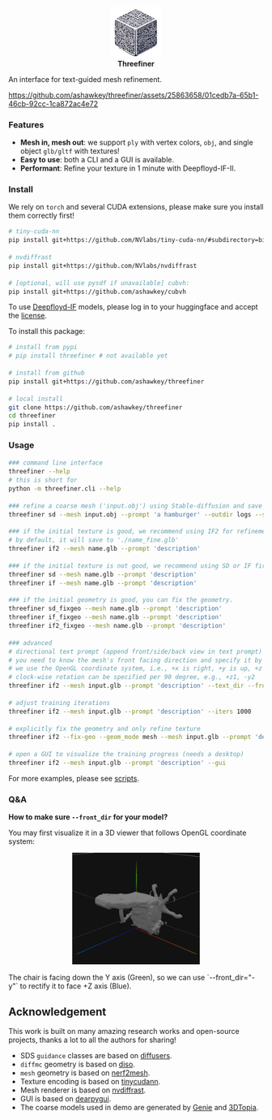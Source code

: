 <p align="center">
    <picture>
    <img alt="logo" src="assets/threefiner_icon.png" width="20%">
    </picture>
    </br>
    <b>Threefiner</b>
</p>

An interface for text-guided mesh refinement.

https://github.com/ashawkey/threefiner/assets/25863658/01cedb7a-65b1-46cb-92cc-1ca872ac4e72

### Features
* **Mesh in, mesh out**: we support `ply` with vertex colors, `obj`, and single object `glb/gltf` with textures!
* **Easy to use**: both a CLI and a GUI is available.
* **Performant**: Refine your texture in 1 minute with Deepfloyd-IF-II.

### Install

We rely on `torch` and several CUDA extensions, please make sure you install them correctly first!
```bash
# tiny-cuda-nn
pip install git+https://github.com/NVlabs/tiny-cuda-nn/#subdirectory=bindings/torch

# nvdiffrast
pip install git+https://github.com/NVlabs/nvdiffrast

# [optional, will use pysdf if unavailable] cubvh:
pip install git+https://github.com/ashawkey/cubvh
```

To use [Deepfloyd-IF](https://github.com/deep-floyd/IF) models, please log in to your huggingface and accept the [license](https://huggingface.co/DeepFloyd/IF-I-XL-v1.0).

To install this package:
```bash
# install from pypi
# pip install threefiner # not available yet

# install from github
pip install git+https://github.com/ashawkey/threefiner

# local install
git clone https://github.com/ashawkey/threefiner
cd threefiner
pip install .
```

### Usage

```bash
### command line interface
threefiner --help
# this is short for
python -m threefiner.cli --help

### refine a coarse mesh ('input.obj') using Stable-diffusion and save to 'logs/hamburger.glb'
threefiner sd --mesh input.obj --prompt 'a hamburger' --outdir logs --save hamburger.glb

### if the initial texture is good, we recommend using IF2 for refinement.
# by default, it will save to './name_fine.glb'
threefiner if2 --mesh name.glb --prompt 'description'

### if the initial texture is not good, we recommend using SD or IF first.
threefiner sd --mesh name.glb --prompt 'description'
threefiner if --mesh name.glb --prompt 'description'

### if the initial geometry is good, you can fix the geometry.
threefiner sd_fixgeo --mesh name.glb --prompt 'description'
threefiner if_fixgeo --mesh name.glb --prompt 'description'
threefiner if2_fixgeo --mesh name.glb --prompt 'description'

### advanced
# directional text prompt (append front/side/back view in text prompt)
# you need to know the mesh's front facing direction and specify it by '--front_dir'
# we use the OpenGL coordinate system, i.e., +x is right, +y is up, +z is front (more details: https://kit.kiui.moe/camera/)
# clock-wise rotation can be specified per 90 degree, e.g., +z1, -y2
threefiner if2 --mesh input.glb --prompt 'description' --text_dir --front_dir='+z'

# adjust training iterations
threefiner if2 --mesh input.glb --prompt 'description' --iters 1000

# explicitly fix the geometry and only refine texture
threefiner if2 --fix-geo --geom_mode mesh --mesh input.glb --prompt 'description' # equals if2_fixgeo

# open a GUI to visualize the training progress (needs a desktop)
threefiner if2 --mesh input.glb --prompt 'description' --gui
```

For more examples, please see [scripts](./scripts/).

### Q&A

**How to make sure `--front_dir` for your model?**

You may first visualize it in a 3D viewer that follows OpenGL coordinate system:
<p align="center">
    <picture>
    <img alt="logo" src="assets/coord.jpg" width="50%">
    </picture>
</p>
The chair is facing down the Y axis (Green), so we can use `--front_dir="-y"` to rectify it to face +Z axis (Blue).

## Acknowledgement

This work is built on many amazing research works and open-source projects, thanks a lot to all the authors for sharing!

- SDS `guidance` classes are based on [diffusers](https://github.com/huggingface/diffusers).
- `diffmc` geometry is based on [diso](https://github.com/SarahWeiii/diso).
- `mesh` geometry is based on [nerf2mesh](https://github.com/ashawkey/nerf2mesh).
- Texture encoding is based on [tinycudann](https://github.com/NVlabs/tiny-cuda-nn).
- Mesh renderer is based on [nvdiffrast](https://github.com/NVlabs/nvdiffrast).
- GUI is based on [dearpygui](https://github.com/hoffstadt/DearPyGui).
- The coarse models used in demo are generated by [Genie](https://lumalabs.ai/genie?view=create) and [3DTopia](https://github.com/3DTopia/3DTopia).

